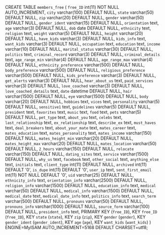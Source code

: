 CREATE TABLE `members_free` (
  `free_ID` int(11) NOT NULL AUTO_INCREMENT,
  `city` varchar(100) DEFAULT NULL,
  `state` varchar(50) DEFAULT NULL,
  `zip` varchar(20) DEFAULT NULL,
  `gender` varchar(50) DEFAULT NULL,
  `gender_ident` varchar(15) DEFAULT NULL,
  `orientation` text,
  `age` varchar(3) DEFAULT NULL,
  `dob` date DEFAULT NULL,
  `ethnicity` text,
  `religion` text,
  `weight` varchar(5) DEFAULT NULL,
  `height` varchar(20) DEFAULT NULL,
  `have_kids` varchar(3) DEFAULT NULL,
  `kids_info` text,
  `want_kids` varchar(3) DEFAULT NULL,
  `occupation` text,
  `education` text,
  `income` varchar(10) DEFAULT NULL,
  `marital_status` varchar(30) DEFAULT NULL,
  `politics` text,
  `criminal_record` varchar(3) DEFAULT NULL,
  `criminal_details` text,
  `age_range_min` varchar(4) DEFAULT NULL,
  `age_range_max` varchar(4) DEFAULT NULL,
  `ethnicity_preference` varchar(500) DEFAULT NULL,
  `body_preference` varchar(500) DEFAULT NULL,
  `religious_preference` varchar(500) DEFAULT NULL,
  `kids_preference` varchar(3) DEFAULT NULL,
  `get_alerts` varchar(3) DEFAULT NULL,
  `hear_about_us` text,
  `paid_services` varchar(3) DEFAULT NULL,
  `love_coached` varchar(3) DEFAULT NULL,
  `love_coached_details` text,
  `date` datetime DEFAULT NULL,
  `hair` varchar(1500) DEFAULT NULL,
  `eye` varchar(1500) DEFAULT NULL,
  `body` varchar(20) DEFAULT NULL,
  `hobbies` text,
  `vices` text,
  `personality` varchar(5) DEFAULT NULL,
  `sensitive1` text,
  `guidelines` varchar(5) DEFAULT NULL,
  `president` text,
  `favorites` text,
  `music` text,
  `food` text,
  `pets` varchar(5) DEFAULT NULL,
  `pet_type` text,
  `about_you` text,
  `celebs` text,
  `last_relationship` text,
  `ex_relationship` text,
  `describe_ex` text,
  `must_haves` text,
  `deal_breakers` text,
  `about_your_mate` text,
  `mates_career` text,
  `mates_education` text,
  `mates_personality` text,
  `mates_income` varchar(150) DEFAULT NULL,
  `mates_height_min` varchar(20) DEFAULT NULL,
  `mates_height_max` varchar(20) DEFAULT NULL,
  `mates_location` varchar(50) DEFAULT NULL,
  `2_hours` varchar(150) DEFAULT NULL,
  `relocate` varchar(150) DEFAULT NULL,
  `dating_sites` text,
  `service` varchar(1500) DEFAULT NULL,
  `why_us` text,
  `facebook` text,
  `other_social` text,
  `anything_else` text,
  `initials` text,
  `client_type` int(11) DEFAULT NULL,
  `archived` int(11) DEFAULT '0',
  `is_dupe` int(11) DEFAULT '0',
  `user_ip` text,
  `sent_first_email` int(11) NOT NULL DEFAULT '0',
  `uid` varchar(25) DEFAULT NULL,
  `ethnicity_info` text,
  `orientation_info` varchar(2500) DEFAULT NULL,
  `religion_info` varchar(1500) DEFAULT NULL,
  `education_info` text,
  `medical` varchar(50) DEFAULT NULL,
  `medical_info` varchar(1500) DEFAULT NULL,
  `medical_date` text,
  `medical_date_info` text,
  `politics_info` text,
  `search_term` varchar(500) DEFAULT NULL,
  `pronouns` varchar(50) DEFAULT NULL,
  `pronouns_info` varchar(1000) DEFAULT NULL,
  `source_form` varchar(100) DEFAULT NULL,
  `president_info` text,
  PRIMARY KEY (`free_ID`),
  KEY `free_ID` (`free_ID`),
  KEY `state` (`state`),
  KEY `zip` (`zip`),
  KEY `gender` (`gender`),
  KEY `gender_ident` (`gender_ident`),
  KEY `age` (`age`),
  KEY `want_kids` (`want_kids`)
) ENGINE=MyISAM AUTO_INCREMENT=5168 DEFAULT CHARSET=utf8;
